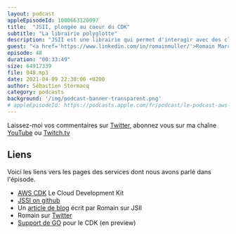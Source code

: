 ```yaml
---
layout: podcast
appleEpisodeId: 1000663120097
title:  "JSII, plongée au coeur du CDK"
subtitle: "La librairie polyglotte"
description: "JSII est une librairie qui permet d'interagir avec des classes Javascript depuis n'importe quel language. C'est la technologie qui permet au Cloud Development Kit (CDK) de proposer des librairies pour plusieurs languages, à partir d'un seul code. Par exemple le support de GO vient d'être annoncé le 7 avril. Une plongée dans le JSII et la gouvernance de projets open-source chez AWS."
guest: "<a href='https://www.linkedin.com/in/romainmuller/'>Romain Marcadier</a>, Senior Software Development Engineer, AWS"
episode: 48
duration: "00:33:49"
size: 64917339
file: 048.mp3
date: 2021-04-09 22:30:00 +0200
author: Sébastien Stormacq
category: podcasts
background: '/img/podcast-banner-transparent.png'
# appleEpisodeId: https://podcasts.apple.com/fr/podcast/le-podcast-aws-en-français/id1452118442
---
```


Laissez-moi vos commentaires sur [Twitter](https://twitter.com/sebsto), abonnez vous sur ma chaîne [YouTube](https://www.youtube.com/sebsto) ou [Twitch.tv](https://www.twitch.tv/sebAWS)

## Liens

Voici les liens vers les pages des services dont nous avons parlé dans l'épisode.

- [AWS CDK](https://aws.amazon.com/cdk/) Le Cloud Development Kit
- [JSSI on github](https://github.com/aws/jsii)
- Un [article de blog](https://aws.amazon.com/blogs/opensource/how-the-jsii-open-source-framework-meets-developers-where-they-are/) écrit par Romain sur JSII
- Romain sur [Twitter](https://twitter.com/romainmuller)
- [Support de GO](https://aws.amazon.com/blogs/developer/getting-started-with-the-aws-cloud-development-kit-and-go/) pour le CDK (en preview)
